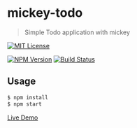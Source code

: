 # mickey-todo

> Simple Todo application with mickey

[![MIT License](https://img.shields.io/badge/license-MIT_License-green.svg?style=flat-square)](https://github.com/mickey/mickey-todo/blob/master/LICENSE)

[![NPM Version](https://img.shields.io/npm/v/mickey-todo.svg?style=flat-square)](https://www.npmjs.com/package/mickey-todo)
[![Build Status](https://img.shields.io/travis/mickeyjsx/mickey-todo.svg?style=flat)](https://travis-ci.org/mickeyjsx/mickey-todo)


## Usage

```bash
$ npm install
$ npm start
```

[Live Demo](http://mickeyjsx.github.io/todo)
